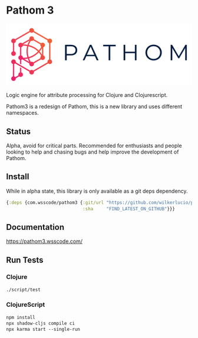 # Pathom 3

![Pathom Logo](repo-resources/pathom-banner-padded.png)

Logic engine for attribute processing for Clojure and Clojurescript.

Pathom3 is a redesign of Pathom, this is a new library and uses different namespaces.

## Status

Alpha, avoid for critical parts. Recommended for enthusiasts and people looking to help
and chasing bugs and help improve the development of Pathom.

## Install

While in alpha state, this library is only available as a git deps dependency.

```clojure
{:deps {com.wsscode/pathom3 {:git/url "https://github.com/wilkerlucio/pathom3"
                             :sha     "FIND_LATEST_ON_GITHUB"}}}
```

## Documentation

https://pathom3.wsscode.com/

## Run Tests

### Clojure

```shell script
./script/test
```

### ClojureScript

```shell script
npm install
npx shadow-cljs compile ci
npx karma start --single-run
```
